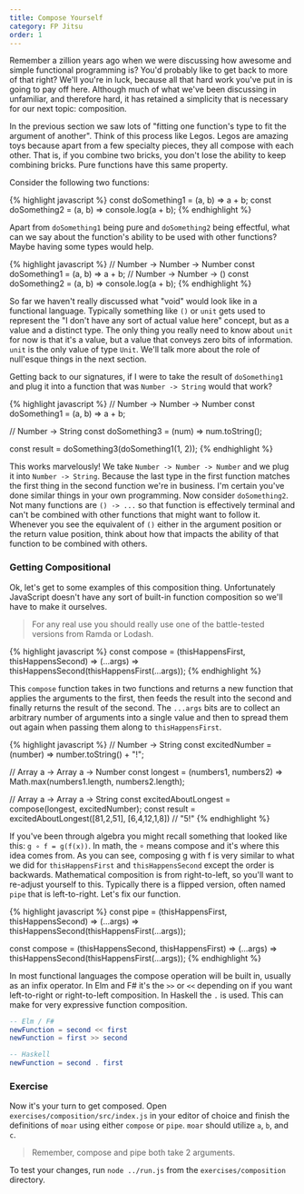 ```yaml
---
title: Compose Yourself
category: FP Jitsu
order: 1
---
```


Remember a zillion years ago when we were discussing how awesome and simple functional programming is? You'd probably like to get back to more of that right? We'll you're in luck, because all that hard work you've put in is going to pay off here. Although much of what we've been discussing in unfamiliar, and therefore hard, it has retained a simplicity that is necessary for our next topic: composition.

In the previous section we saw lots of "fitting one function's type to fit the argument of another". Think of this process like Legos. Legos are amazing toys because apart from a few specialty pieces, they all compose with each other. That is, if you combine two bricks, you don't lose the ability to keep combining bricks. Pure functions have this same property.

Consider the following two functions:

{% highlight javascript %}
  const doSomething1 = (a, b) => a + b;
  const doSomething2 = (a, b) => console.log(a + b);
{% endhighlight %}

Apart from `doSomething1` being pure and `doSomething2` being effectful, what can we say about the function's ability to be used with other functions? Maybe having some types would help.

{% highlight javascript %}
  // Number -> Number -> Number
  const doSomething1 = (a, b) => a + b;
  // Number -> Number -> ()
  const doSomething2 = (a, b) => console.log(a + b);
{% endhighlight %}

So far we haven't really discussed what "void" would look like in a functional language. Typically something like `()` or `unit` gets used to represent the "I don't have any sort of actual value here" concept, but as a value and a distinct type. The only thing you really need to know about `unit` for now is that it's a value, but a value that conveys zero bits of information. `unit` is the only value of type `Unit`. We'll talk more about the role of null'esque things in the next section.

Getting back to our signatures, if I were to take the result of `doSomething1` and plug it into a function that was `Number -> String` would that work?

{% highlight javascript %}
  // Number -> Number -> Number
  const doSomething1 = (a, b) => a + b;

  // Number -> String
  const doSomething3 = (num) => num.toString();

  const result = doSomething3(doSomething1(1, 2));
{% endhighlight %}

This works marvelously! We take `Number -> Number -> Number` and we plug it into `Number -> String`. Because the last type in the first function matches the first thing in the second function we're in business. I'm certain you've done similar things in your own programming. Now consider `doSomething2`. Not many functions  are `() -> ...` so that function is effectively terminal and can't be combined with other functions that might want to follow it. Whenever you see the equivalent of `()` either in the argument position or the return value position, think about how that impacts the ability of that function to be combined with others.

### Getting Compositional

Ok, let's get to some examples of this composition thing. Unfortunately JavaScript doesn't have any sort of built-in function composition so we'll have to make it ourselves.

> For any real use you should really use one of the battle-tested versions from Ramda or Lodash.

{% highlight javascript %}
  const compose =
    (thisHappensFirst, thisHappensSecond) =>
      (...args) => thisHappensSecond(thisHappensFirst(...args));
{% endhighlight %}

This `compose` function takes in two functions and returns a new function that applies the arguments to the first, then feeds the result into the second and finally returns the result of the second. The `...args` bits are to collect an arbitrary number of arguments into a single value and then to spread them out again when passing them along to `thisHappensFirst`.

{% highlight javascript %}
  // Number -> String
  const excitedNumber = (number) => number.toString() + "!";

  // Array a -> Array a -> Number
  const longest = (numbers1, numbers2) => Math.max(numbers1.length, numbers2.length);

  // Array a -> Array a -> String
  const excitedAboutLongest = compose(longest, excitedNumber);
  const result = excitedAboutLongest([81,2,51], [6,4,12,1,8]) // "5!"
{% endhighlight %}

If you've been through algebra you might recall something that looked like this: `g	∘ f = g(f(x))`. In math, the ∘ means compose and it's where this idea comes from. As you can see, composing g with f is very similar to what we did for `thisHappensFirst` and `thisHappensSecond` except the order is backwards. Mathematical composition is from right-to-left, so you'll want to re-adjust yourself to this. Typically there is a flipped version, often named `pipe` that is left-to-right. Let's fix our function.

{% highlight javascript %}
  const pipe =
    (thisHappensFirst, thisHappensSecond) =>
      (...args) => thisHappensSecond(thisHappensFirst(...args));

  const compose =
    (thisHappensSecond, thisHappensFirst) =>
      (...args) => thisHappensSecond(thisHappensFirst(...args));
{% endhighlight %}

In most functional languages the compose operation will be built in, usually as an infix operator. In Elm and F# it's the `>>` or `<<` depending on if you want left-to-right or right-to-left composition. In Haskell the `.` is used. This can make for very expressive function composition.

```Elm
-- Elm / F#
newFunction = second << first
newFunction = first >> second

-- Haskell
newFunction = second . first
```

### Exercise

Now it's your turn to get composed. Open `exercises/composition/src/index.js` in your editor of choice and finish the definitions of `moar` using either `compose` or `pipe`. `moar` should utilize `a`, `b`, and `c`.

> Remember, compose and pipe both take 2 arguments.

To test your changes, run `node ../run.js` from the `exercises/composition` directory.
